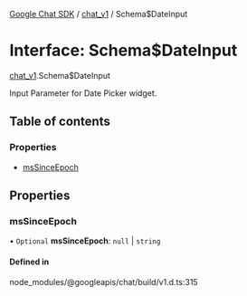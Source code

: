 [Google Chat SDK](../README.md) / [chat\_v1](../modules/chat_v1.md) / Schema$DateInput

# Interface: Schema$DateInput

[chat_v1](../modules/chat_v1.md).Schema$DateInput

Input Parameter for Date Picker widget.

## Table of contents

### Properties

- [msSinceEpoch](chat_v1.Schema_DateInput.md#mssinceepoch)

## Properties

### msSinceEpoch

• `Optional` **msSinceEpoch**: ``null`` \| `string`

#### Defined in

node_modules/@googleapis/chat/build/v1.d.ts:315
